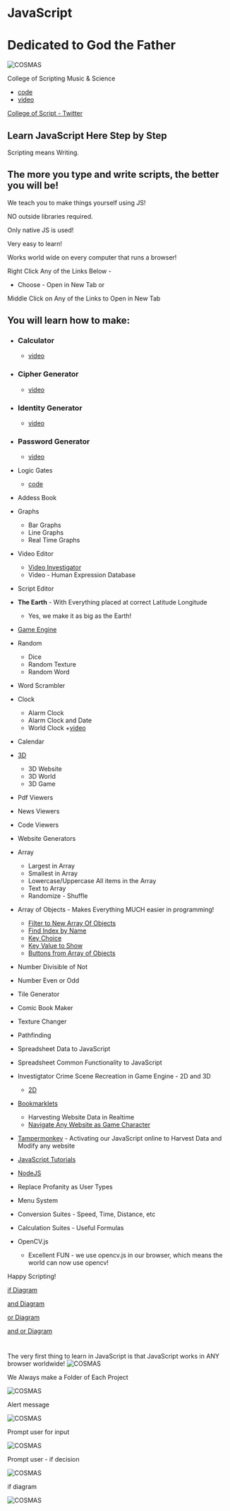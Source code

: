 # JavaScript

# Dedicated to God the Father

![COSMAS](https://collegeofscripting.weebly.com/uploads/6/4/4/8/64482293/college-sign_orig.gif)

College of Scripting Music & Science
+ [code](https://github.com/christophertopalian)
+ [video](https://twitter.com/CollegeOfScript/status/1612493859984113664)

[College of Script - Twitter](https://twitter.com/CollegeOfScript)

## Learn JavaScript Here Step by Step

Scripting means Writing.

## The more you type and write scripts, the better you will be!

We teach you to make things yourself using JS!

NO outside libraries required.

Only native JS is used!

Very easy to learn!

Works world wide on every computer that runs a browser!


Right Click Any of the Links Below - 
  + Choose - Open in New Tab
or

Middle Click on Any of the Links to Open in New Tab

## You will learn how to make:
+ ### Calculator
  + [video](https://twitter.com/CollegeOfScript/status/1607320247928868864)
  
+ ### Cipher Generator
  + [video](https://twitter.com/CollegeOfScript/status/1610700699846819857)
  
+ ### Identity Generator
  + [video](https://twitter.com/CollegeOfScript/status/1610728273859809280)
  
+ ### Password Generator
  + [video](https://twitter.com/CollegeOfScript/status/1612000852796923904)

+ Logic Gates
  + [code](https://github.com/ChristopherTopalian/Topalian_JavaScript/tree/main/js_logic_gates)

+ Addess Book
+ Graphs
  + Bar Graphs
  + Line Graphs
  + Real Time Graphs

+ Video Editor
  + [Video Investigator](https://github.com/ChristopherTopalian/VideoInvestigator)
  + Video - Human Expression Database

+ Script Editor

+ **The Earth** - With Everything placed at correct Latitude Longitude
  + Yes, we make it as big as the Earth!
+ [Game Engine](https://github.com/ChristopherTopalian/Topalian-Game-Engine)
+ Random
  + Dice
  + Random Texture
  + Random Word
+ Word Scrambler
+ Clock
  + Alarm Clock
  + Alarm Clock and Date
  + World Clock
      +[video](https://twitter.com/CollegeOfScript/status/1615490598487851008?cxt=HHwWgIDQzfuIsOssAAAA)
+ Calendar
+ [3D](https://github.com/ChristopherTopalian/Topalian_BabylonJS)
  + 3D Website
  + 3D World
  + 3D Game
+ Pdf Viewers
+ News Viewers
+ Code Viewers
+ Website Generators
+ Array
  + Largest in Array
  + Smallest in Array
  + Lowercase/Uppercase All items in the Array
  + Text to Array
  + Randomize - Shuffle
+ Array of Objects - Makes Everything MUCH easier in programming!
  + [Filter to New Array Of Objects](https://github.com/ChristopherTopalian/Topalian_JavaScript/tree/main/js_array_of_objects_filter_to_new_array_of_objects)
  + [Find Index by Name](https://github.com/ChristopherTopalian/Topalian_JavaScript/tree/main/js_array_of_objects_find_index_by_name)
  + [Key Choice](https://github.com/ChristopherTopalian/Topalian_JavaScript/tree/main/js_array_of_objects_key_choice)
  + [Key Value to Show](https://github.com/ChristopherTopalian/Topalian_JavaScript/tree/main/js_array_of_objects_key_value_to_show)
  + [Buttons from Array of Objects](https://github.com/ChristopherTopalian/Topalian_JavaScript/tree/main/js_buttons_create_from_array_of_objects)

+ Number Divisible of Not
+ Number Even or Odd
+ Tile Generator
+ Comic Book Maker
+ Texture Changer
+ Pathfinding
+ Spreadsheet Data to JavaScript
+ Spreadsheet Common Functionality to JavaScript
+ Investigtator Crime Scene Recreation in Game Engine - 2D and 3D
  + [2D](https://github.com/ChristopherTopalian/TopalianGameEngineDataNavigator)
+ [Bookmarklets](https://github.com/ChristopherTopalian/Topalian_JavaScript_Bookmarklets)
  + Harvesting Website Data in Realtime
  + [Navigate Any Website as Game Character](https://github.com/ChristopherTopalian/Topalian-Website-Game-Engine)
+ [Tampermonkey](https://github.com/ChristopherTopalian/Topalian_JavaScript_UserScripts) - Activating our JavaScript online to Harvest Data and Modify any website
+ [JavaScript Tutorials](https://github.com/ChristopherTopalian/Topalian_JavaScript)
+ [NodeJS](https://github.com/ChristopherTopalian/Topalian_Node.js)
+ Replace Profanity as User Types
+ Menu System
+ Conversion Suites - Speed, Time, Distance, etc
+ Calculation Suites - Useful Formulas
+ OpenCV.js
  - Excellent FUN - we use opencv.js in our browser, which means the world can now use opencv!

Happy Scripting!


[if Diagram](https://pbs.twimg.com/media/Fk3q19HXwAA51HS?format=jpg&name=small)

[and Diagram](https://pbs.twimg.com/media/Fl7_6aHWYAE84jF?format=jpg&name=small)

[or Diagram](https://pbs.twimg.com/media/Fl8CQGtX0AEP3ov?format=jpg&name=900x900)

[and or Diagram](https://pbs.twimg.com/media/Fl-IDfZWAAM_fDT?format=jpg&name=small)

#
The very first thing to learn in JavaScript is that JavaScript works in ANY browser worldwide!
![COSMAS](https://collegeofscripting.weebly.com/uploads/6/4/4/8/64482293/title_orig.png)

We Always make a Folder of Each Project

![COSMAS](https://collegeofscripting.weebly.com/uploads/6/4/4/8/64482293/002-how-to-make-new-folder_orig.png)

Alert message

![COSMAS](https://collegeofscripting.weebly.com/uploads/6/4/4/8/64482293/023-alert-nice-lkjel_orig.png)

Prompt user for input

![COSMAS](https://collegeofscripting.weebly.com/uploads/6/4/4/8/64482293/026-input-eljelkje_orig.png)

Prompt user - if decision

![COSMAS](https://collegeofscripting.weebly.com/uploads/6/4/4/8/64482293/028-prompt-using-if-1-lkj_orig.png)

if diagram

![COSMAS](https://pbs.twimg.com/media/Fk3q19HXwAA51HS?format=jpg&name=900x900)

